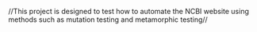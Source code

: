 //This project is designed to test how to automate the NCBI website using methods such as mutation testing and metamorphic testing//
